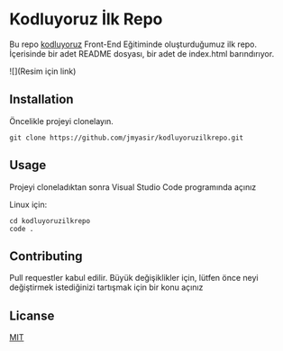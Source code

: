 # Kodluyoruz İlk Repo
Bu repo [kodluyoruz](https://www.kodluyoruz.org/) Front-End Eğitiminde oluşturduğumuz ilk repo. İçerisinde bir adet README dosyası, bir adet de index.html barındırıyor.

![](Resim için link)

## Installation

Öncelikle projeyi clonelayın.

````
git clone https://github.com/jmyasir/kodluyoruzilkrepo.git 
````

## Usage 
Projeyi cloneladıktan sonra Visual Studio Code programında açınız

Linux için:

````
cd kodluyoruzilkrepo
code .
````
## Contributing

Pull requestler kabul edilir. Büyük değişiklikler için, lütfen önce neyi değiştirmek istediğinizi tartışmak için bir konu açınız

## Licanse 

[MIT](https://mit-license.org/)



